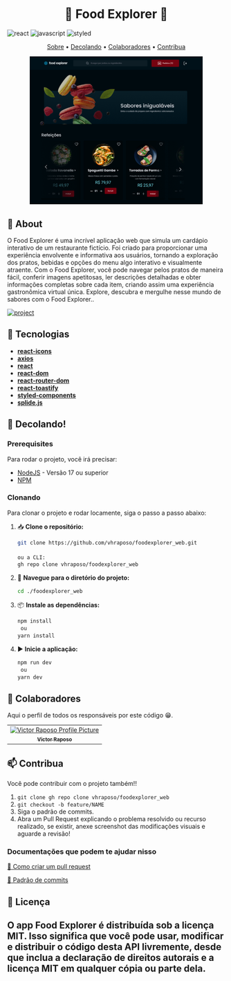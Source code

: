 [JAVASCRIPT__BADGE]: https://img.shields.io/badge/Javascript-000?style=for-the-badge&logo=javascript
[TYPESCRIPT__BADGE]: https://img.shields.io/badge/typescript-D4FAFF?style=for-the-badge&logo=typescript
[REACT__BADGE]: https://img.shields.io/badge/React-005CFE?style=for-the-badge&logo=react
[VUE__BADGE]: https://img.shields.io/badge/VueJS-fff?style=for-the-badge&logo=vue
[GATSBY__BADGE]: https://img.shields.io/badge/Gatsby-7026b9?style=for-the-badge&logo=gatsby
[ANGULAR__BADGE]: https://img.shields.io/badge/Angular-red?style=for-the-badge&logo=angular
[PROJECT__BADGE]: https://img.shields.io/badge/📱Visite_este_projeto-000?style=for-the-badge&logo=project
[STYLED__BADGE]: https://img.shields.io/badge/Styledcomponents-ffffff?style=for-the-badge&logo=styledcomponents

<h1 align="center" style="font-weight: bold;">🍚 Food Explorer 🍚</h1>

![react][REACT__BADGE]
![javascript][JAVASCRIPT__BADGE]
![styled][STYLED__BADGE]


<p align="center">
 <a href="#about">Sobre</a> • 
 <a href="#started">Decolando</a> • 
  <a href="#colab">Colaboradores</a> •
 <a href="#contribute">Contribua</a>
</p>


<p align="center">
    <img src="./src/assets/cap.png" alt="Image Example" width="400px">
</p>

<h2 id="Sobre">📌 About</h2>

O Food Explorer é uma incrível aplicação web que simula um cardápio interativo de um restaurante fictício. Foi criado para proporcionar uma experiência envolvente e informativa aos usuários, tornando a exploração dos pratos, bebidas e opções do menu algo interativo e visualmente atraente. Com o Food Explorer, você pode navegar pelos pratos de maneira fácil, conferir imagens apetitosas, ler descrições detalhadas e obter informações completas sobre cada item, criando assim uma experiência gastronômica virtual única. Explore, descubra e mergulhe nesse mundo de sabores com o Food Explorer..

[![project][PROJECT__BADGE]](https://github.com/vhraposo/foodexplorer_web)


<h2 id="about">📌 Tecnologias</h2>

- [**react-icons**](https://react-icons.github.io/react-icons/)
- [**axios**](https://axios-http.com/)
- [**react**](https://reactjs.org/)
- [**react-dom**](https://reactjs.org/)
- [**react-router-dom**](https://reactrouter.com/web/guides/quick-start)
- [**react-toastify**](https://fkhadra.github.io/react-toastify/introduction)
- [**styled-components**](https://styled-components.com/)
- [**splide.js**](https://splidejs.com/)


<h2 id="started">🚀 Decolando!</h2>


<h3>Prerequisites</h3>

Para rodar o projeto, você irá precisar:

- [NodeJS](https://nodejs.org/en) - Versão 17 ou superior
- [NPM](https://www.npmjs.com/)

<h3>Clonando</h3>

Para clonar o projeto e rodar locamente, siga o passo a passo abaixo:

1. 📥 **Clone o repositório:**

    ```bash
    git clone https://github.com/vhraposo/foodexplorer_web.git

    ou a CLI:
    gh repo clone vhraposo/foodexplorer_web
    ```

2. 📂 **Navegue para o diretório do projeto:**

    ```bash
    cd ./foodexplorer_web
    ```

3. 📦 **Instale as dependências:**

    ```bash
    npm install
     ou
    yarn install
    ```
4. ▶️ **Inicie a aplicação:**

    ```bash
    npm run dev
     ou
    yarn dev
    ```


<h2 id="colab">🤝 Colaboradores</h2>

Aqui o perfil de todos os responsáveis por este código 😁.

<table>
  <tr>
    <td align="center">
      <a href="#">
        <img src="https://avatars.githubusercontent.com/vhraposo" width="100px;" alt="Victor Raposo Profile Picture"/><br>
        <sub>
          <b>Victor Raposo</b>
        </sub>
      </a>
    </td>
  </tr>
</table>

<h2 id="contribute">📫 Contribua </h2>

Você pode contribuir com o projeto também!!

1. `git clone gh repo clone vhraposo/foodexplorer_web`
2. `git checkout -b feature/NAME`
3. Siga o padrão de commits.
4. Abra um Pull Request explicando o problema resolvido ou recurso realizado, se existir, anexe screenshot das modificações visuais e aguarde a revisão!

<h3>Documentações que podem te ajudar nisso</h3>

[📝 Como criar um pull request](https://www.atlassian.com/br/git/tutorials/making-a-pull-request)

[💾 Padrão de commits](https://gist.github.com/joshbuchea/6f47e86d2510bce28f8e7f42ae84c716)

<h2>📄 Licença <h2>

O app **Food Explorer** é distribuída sob a licença MIT. Isso significa que você pode usar, modificar e distribuir o código desta API livremente, desde que inclua a declaração de direitos autorais e a licença MIT em qualquer cópia ou parte dela.